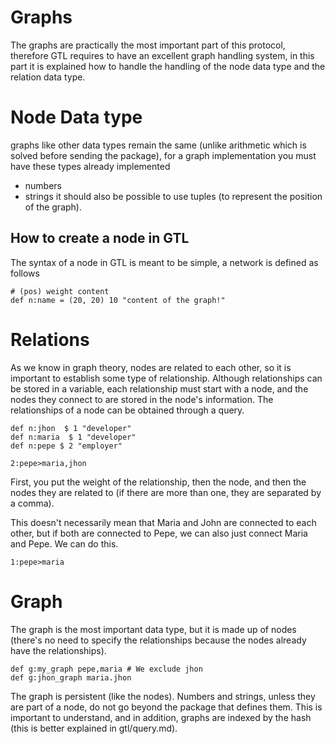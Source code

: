 # Graphs

The graphs are practically the most important part of this protocol, therefore GTL requires to have an excellent graph handling system, in this part it is explained how to handle the handling of the node data type and the relation data type.

#  Node Data type
graphs like other data types remain the same (unlike arithmetic which is solved before sending the package), for a graph implementation you must have these types already implemented
 - numbers
 - strings
it should also be possible to use tuples (to represent the position of the graph).
## How to create a node in GTL
The syntax of a node in GTL is meant to be simple, a network is defined as follows
```
# (pos) weight content
def n:name = (20, 20) 10 "content of the graph!"
```
# Relations
As we know in graph theory, nodes are related to each other, so it is important to establish some type of relationship. Although relationships can be stored in a variable, each relationship must start with a node, and the nodes they connect to are stored in the node's information. The relationships of a node can be obtained through a query.
```
def n:jhon  $ 1 "developer"
def n:maria  $ 1 "developer"
def n:pepe $ 2 "employer"

2:pepe>maria,jhon
```

First, you put the weight of the relationship, then the node, and then the nodes they are related to (if there are more than one, they are separated by a comma).

This doesn't necessarily mean that Maria and John are connected to each other, but if both are connected to Pepe, we can also just connect Maria and Pepe. We can do this.
```
1:pepe>maria
```
# Graph
The graph is the most important data type, but it is made up of nodes (there's no need to specify the relationships because the nodes already have the relationships).
```
def g:my_graph pepe,maria # We exclude jhon
def g:jhon_graph maria.jhon
```
The graph is persistent (like the nodes). Numbers and strings, unless they are part of a node, do not go beyond the package that defines them. This is important to understand, and in addition, graphs are indexed by the hash (this is better explained in gtl/query.md).

